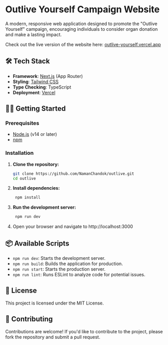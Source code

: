# Outlive Yourself Campaign Website

A modern, responsive web application designed to promote the "Outlive Yourself" campaign, encouraging individuals to consider organ donation and make a lasting impact.

Check out the live version of the website here: [outlive-yourself.vercel.app](https://outlive-yourself.vercel.app)

## 🛠️ Tech Stack

- **Framework**: [Next.js](https://nextjs.org/) (App Router)
- **Styling**: [Tailwind CSS](https://tailwindcss.com/)
- **Type Checking**: TypeScript
- **Deployment**: [Vercel](https://vercel.com/)

## 🧑‍💻 Getting Started

### Prerequisites

- [Node.js](https://nodejs.org/) (v14 or later)
- [npm](https://www.npmjs.com/)

### Installation

1. **Clone the repository:**

   ```bash
   git clone https://github.com/NamanChandok/outlive.git
   cd outlive
    ```
2. **Install dependencies:**

   ```bash
    npm install
    ```

3. **Run the development server:**

   ```bash
    npm run dev
    ```

4. Open your browser and navigate to http://localhost:3000

## 📦 Available Scripts
- `npm run dev`: Starts the development server.
- `npm run build`: Builds the application for production.
- `npm run start`: Starts the production server.
- `npm run lint`: Runs ESLint to analyze code for potential issues.

## 📄 License

This project is licensed under the MIT License.

## 🤝 Contributing

Contributions are welcome! If you'd like to contribute to the project, please fork the repository and submit a pull request.
